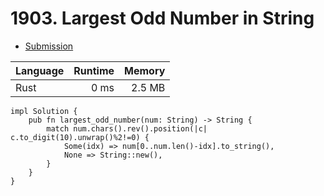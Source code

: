 # 1903. Largest Odd Number in String
- [Submission](https://leetcode.com/submissions/detail/1114177703/)

| Language | Runtime | Memory |
| :-       |       -:|      -:|
| Rust | 0 ms | 2.5 MB |
```
impl Solution {
    pub fn largest_odd_number(num: String) -> String {
        match num.chars().rev().position(|c| c.to_digit(10).unwrap()%2!=0) {
            Some(idx) => num[0..num.len()-idx].to_string(),
            None => String::new(),
        }
    }
}
```
